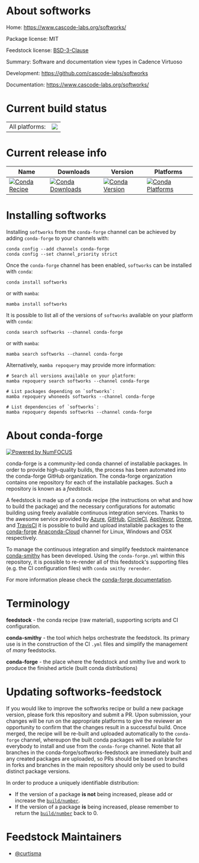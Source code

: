 About softworks
===============

Home: https://www.cascode-labs.org/softworks/

Package license: MIT

Feedstock license: [BSD-3-Clause](https://github.com/conda-forge/softworks-feedstock/blob/main/LICENSE.txt)

Summary: Software and documentation view types in Cadence Virtuoso

Development: https://github.com/cascode-labs/softworks

Documentation: https://www.cascode-labs.org/softworks/

Current build status
====================


<table><tr><td>All platforms:</td>
    <td>
      <a href="https://dev.azure.com/conda-forge/feedstock-builds/_build/latest?definitionId=17038&branchName=main">
        <img src="https://dev.azure.com/conda-forge/feedstock-builds/_apis/build/status/softworks-feedstock?branchName=main">
      </a>
    </td>
  </tr>
</table>

Current release info
====================

| Name | Downloads | Version | Platforms |
| --- | --- | --- | --- |
| [![Conda Recipe](https://img.shields.io/badge/recipe-softworks-green.svg)](https://anaconda.org/conda-forge/softworks) | [![Conda Downloads](https://img.shields.io/conda/dn/conda-forge/softworks.svg)](https://anaconda.org/conda-forge/softworks) | [![Conda Version](https://img.shields.io/conda/vn/conda-forge/softworks.svg)](https://anaconda.org/conda-forge/softworks) | [![Conda Platforms](https://img.shields.io/conda/pn/conda-forge/softworks.svg)](https://anaconda.org/conda-forge/softworks) |

Installing softworks
====================

Installing `softworks` from the `conda-forge` channel can be achieved by adding `conda-forge` to your channels with:

```
conda config --add channels conda-forge
conda config --set channel_priority strict
```

Once the `conda-forge` channel has been enabled, `softworks` can be installed with `conda`:

```
conda install softworks
```

or with `mamba`:

```
mamba install softworks
```

It is possible to list all of the versions of `softworks` available on your platform with `conda`:

```
conda search softworks --channel conda-forge
```

or with `mamba`:

```
mamba search softworks --channel conda-forge
```

Alternatively, `mamba repoquery` may provide more information:

```
# Search all versions available on your platform:
mamba repoquery search softworks --channel conda-forge

# List packages depending on `softworks`:
mamba repoquery whoneeds softworks --channel conda-forge

# List dependencies of `softworks`:
mamba repoquery depends softworks --channel conda-forge
```


About conda-forge
=================

[![Powered by
NumFOCUS](https://img.shields.io/badge/powered%20by-NumFOCUS-orange.svg?style=flat&colorA=E1523D&colorB=007D8A)](https://numfocus.org)

conda-forge is a community-led conda channel of installable packages.
In order to provide high-quality builds, the process has been automated into the
conda-forge GitHub organization. The conda-forge organization contains one repository
for each of the installable packages. Such a repository is known as a *feedstock*.

A feedstock is made up of a conda recipe (the instructions on what and how to build
the package) and the necessary configurations for automatic building using freely
available continuous integration services. Thanks to the awesome service provided by
[Azure](https://azure.microsoft.com/en-us/services/devops/), [GitHub](https://github.com/),
[CircleCI](https://circleci.com/), [AppVeyor](https://www.appveyor.com/),
[Drone](https://cloud.drone.io/welcome), and [TravisCI](https://travis-ci.com/)
it is possible to build and upload installable packages to the
[conda-forge](https://anaconda.org/conda-forge) [Anaconda-Cloud](https://anaconda.org/)
channel for Linux, Windows and OSX respectively.

To manage the continuous integration and simplify feedstock maintenance
[conda-smithy](https://github.com/conda-forge/conda-smithy) has been developed.
Using the ``conda-forge.yml`` within this repository, it is possible to re-render all of
this feedstock's supporting files (e.g. the CI configuration files) with ``conda smithy rerender``.

For more information please check the [conda-forge documentation](https://conda-forge.org/docs/).

Terminology
===========

**feedstock** - the conda recipe (raw material), supporting scripts and CI configuration.

**conda-smithy** - the tool which helps orchestrate the feedstock.
                   Its primary use is in the construction of the CI ``.yml`` files
                   and simplify the management of *many* feedstocks.

**conda-forge** - the place where the feedstock and smithy live and work to
                  produce the finished article (built conda distributions)


Updating softworks-feedstock
============================

If you would like to improve the softworks recipe or build a new
package version, please fork this repository and submit a PR. Upon submission,
your changes will be run on the appropriate platforms to give the reviewer an
opportunity to confirm that the changes result in a successful build. Once
merged, the recipe will be re-built and uploaded automatically to the
`conda-forge` channel, whereupon the built conda packages will be available for
everybody to install and use from the `conda-forge` channel.
Note that all branches in the conda-forge/softworks-feedstock are
immediately built and any created packages are uploaded, so PRs should be based
on branches in forks and branches in the main repository should only be used to
build distinct package versions.

In order to produce a uniquely identifiable distribution:
 * If the version of a package **is not** being increased, please add or increase
   the [``build/number``](https://docs.conda.io/projects/conda-build/en/latest/resources/define-metadata.html#build-number-and-string).
 * If the version of a package **is** being increased, please remember to return
   the [``build/number``](https://docs.conda.io/projects/conda-build/en/latest/resources/define-metadata.html#build-number-and-string)
   back to 0.

Feedstock Maintainers
=====================

* [@curtisma](https://github.com/curtisma/)

